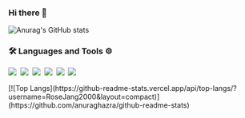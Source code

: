 ### Hi there 👋

![Anurag's GitHub stats](https://github-readme-stats-sand-six-91.vercel.app/api?username=RoseJang2000&show_icons=true&count_private=true&line_height=24&theme=radical&hide=stars)


### 🛠 Languages and Tools ⚙️
<p>
  <img src="https://img.shields.io/badge/JavaScript-F7DF1E?style=plastic&logo=JavaScript&logoColor=white"/>&nbsp 
  <img src="https://img.shields.io/badge/HTML-E34F26?style=plastic&logo=HTML5&logoColor=white"/>&nbsp 
  <img src="https://img.shields.io/badge/CSS-1572B6?style=plastic&logo=CSS3&logoColor=white"/>&nbsp 
  <img src="https://img.shields.io/badge/SCSS-CC6699?style=plastic&logo=Sass&logoColor=white"/>&nbsp 
  <img src="https://img.shields.io/badge/React-61DAFB?style=plastic&logo=React&logoColor=white"/>&nbsp 
  <img src="https://img.shields.io/badge/Github-181717?style=plastic&logo=GitHub&logoColor=white"/>&nbsp   
</p>
[![Top Langs](https://github-readme-stats.vercel.app/api/top-langs/?username=RoseJang2000&layout=compact)](https://github.com/anuraghazra/github-readme-stats)
<!--
**RoseJang2000/RoseJang2000** is a ✨ _special_ ✨ repository because its `README.md` (this file) appears on your GitHub profile.

Here are some ideas to get you started:

- 🔭 I’m currently working on ...
- 🌱 I’m currently learning ...
- 👯 I’m looking to collaborate on ...
- 🤔 I’m looking for help with ...
- 💬 Ask me about ...
- 📫 How to reach me: ...
- 😄 Pronouns: ...
- ⚡ Fun fact: ...
-->

